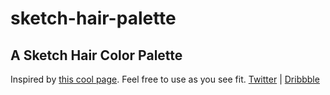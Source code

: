 # sketch-hair-palette
## A Sketch Hair Color Palette

Inspired by [this cool page](http://www.collectedwebs.com/art/colors/hair/). Feel free to use as you see fit.
[Twitter](http://twitter.com/saschamt) | [Dribbble](http://dribbble.com/saschamt)
